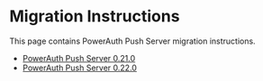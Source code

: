 # Migration Instructions

This page contains PowerAuth Push Server migration instructions.

- [PowerAuth Push Server 0.21.0](./PowerAuth-Push-Server-0.21.0.md)
- [PowerAuth Push Server 0.22.0](./PowerAuth-Push-Server-0.22.0.md)
